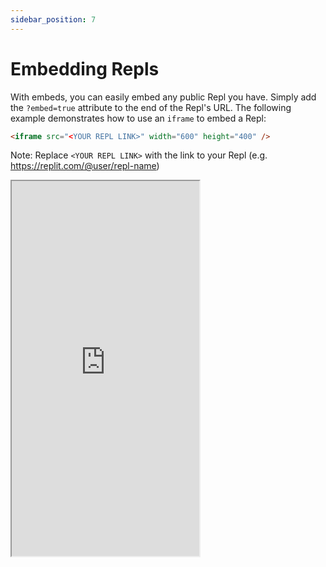 ```yaml
---
sidebar_position: 7
---
```


# Embedding Repls
With embeds, you can easily embed any public Repl you have.  Simply add the `?embed=true` attribute to the end of the Repl's URL. The following example demonstrates how to use an `iframe` to embed a Repl:

```html
<iframe src="<YOUR REPL LINK>" width="600" height="400" />
```

Note: Replace `<YOUR REPL LINK>` with the link to your Repl (e.g. https://replit.com/@user/repl-name)

<iframe src="https://replit.com/@torcado/SSSPICY?embed=1" height="600"/>